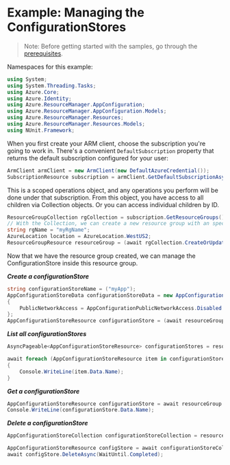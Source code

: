 # Example: Managing the ConfigurationStores

>Note: Before getting started with the samples, go through the [prerequisites](https://github.com/Azure/azure-sdk-for-net/tree/main/sdk/resourcemanager/Azure.ResourceManager#prerequisites).

Namespaces for this example:

```C# Snippet:Manage_ConfigurationStores_Namespaces
using System;
using System.Threading.Tasks;
using Azure.Core;
using Azure.Identity;
using Azure.ResourceManager.AppConfiguration;
using Azure.ResourceManager.AppConfiguration.Models;
using Azure.ResourceManager.Resources;
using Azure.ResourceManager.Resources.Models;
using NUnit.Framework;
```

When you first create your ARM client, choose the subscription you're going to work in. There's a convenient `DefaultSubscription` property that returns the default subscription configured for your user:

```C# Snippet:Readme_DefaultSubscription
ArmClient armClient = new ArmClient(new DefaultAzureCredential());
SubscriptionResource subscription = armClient.GetDefaultSubscriptionAsync().Result;
```

This is a scoped operations object, and any operations you perform will be done under that subscription. From this object, you have access to all children via Collection objects. Or you can access individual children by ID.

```C# Snippet:Readme_GetResourceGroupCollection
ResourceGroupCollection rgCollection = subscription.GetResourceGroups();
// With the Collection, we can create a new resource group with an specific name
string rgName = "myRgName";
AzureLocation location = AzureLocation.WestUS2;
ResourceGroupResource resourceGroup = (await rgCollection.CreateOrUpdateAsync(WaitUntil.Completed, rgName, new ResourceGroupData(location))).Value;
```

Now that we have the resource group created, we can manage the ConfigurationStore inside this resource group.

***Create a configurationStore***

```C# Snippet:Managing_ConfigurationStores_CreateAConfigurationStore
string configurationStoreName = ("myApp");
AppConfigurationStoreData configurationStoreData = new AppConfigurationStoreData("westus", new AppConfigurationSku("Standard"))
{
    PublicNetworkAccess = AppConfigurationPublicNetworkAccess.Disabled
};
AppConfigurationStoreResource configurationStore = (await resourceGroup.GetAppConfigurationStores().CreateOrUpdateAsync(WaitUntil.Completed, configurationStoreName, configurationStoreData)).Value;
```

***List all configurationStores***

```C# Snippet:Managing_ConfigurationStores_ListAllConfigurationStores
AsyncPageable<AppConfigurationStoreResource> configurationStores = resourceGroup.GetAppConfigurationStores().GetAllAsync();

await foreach (AppConfigurationStoreResource item in configurationStores)
{
    Console.WriteLine(item.Data.Name);
}
```

***Get a configurationStore***

```C# Snippet:Managing_ConfigurationStores_GetAConfigurationStore
AppConfigurationStoreResource configurationStore = await resourceGroup.GetAppConfigurationStores().GetAsync("myApp");
Console.WriteLine(configurationStore.Data.Name);
```

***Delete a configurationStore***

```C# Snippet:Managing_ConfigurationStores_DeleteAConfigurationStore
AppConfigurationStoreCollection configurationStoreCollection = resourceGroup.GetAppConfigurationStores();

AppConfigurationStoreResource configStore = await configurationStoreCollection.GetAsync("myApp");
await configStore.DeleteAsync(WaitUntil.Completed);
```
